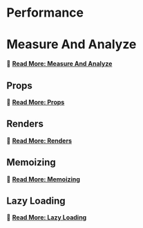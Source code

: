 # Performance

# Measure And Analyze

🔗 [**Read More: Measure And Analyze**](measure/index.md)

## Props

🔗 [**Read More: Props**](props/index.md)

## Renders

🔗 [**Read More: Renders**](renders/index.md)

## Memoizing

🔗 [**Read More: Memoizing**](memoizing/index.md)

## Lazy Loading

🔗 [**Read More: Lazy Loading**](lazy/index.md)


